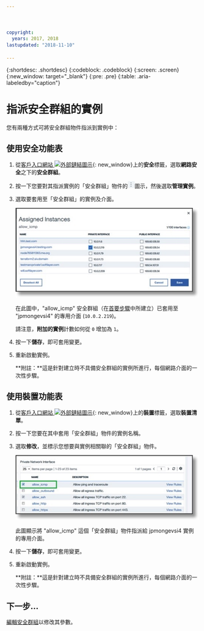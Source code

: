 ```yaml
---



copyright:
  years: 2017, 2018
lastupdated: "2018-11-10"

---
```


{:shortdesc: .shortdesc}
{:codeblock: .codeblock}
{:screen: .screen}
{:new_window: target="_blank"}
{:pre: .pre}
{:table: .aria-labeledby="caption"}

# 指派安全群組的實例
您有兩種方式可將安全群組物件指派到實例中：

## 使用安全功能表

1. 從[客戶入口網站 ![外部鏈結圖示](../../icons/launch-glyph.svg "外部鏈結圖示")](https://control.softlayer.com/){: new_window}上的**安全**標籤，選取**網路安全**之下的**安全群組**。
2. 按一下您要對其指派實例的「安全群組」物件的![其他圖示](./images/more_icon.jpg)圖示，然後選取**管理實例**。
3. 選取要套用至「安全群組」的實例及介面。

	![安全功能表實例](./images/security_assign.jpg)

	在此圖中，"allow_icmp" 安全群組（在[首要步驟](csg_create.html)中所建立）已套用至 "jpmongevsi4" 的專用介面 (`10.0.2.219`)。

	請注意，**附加的實例**計數如何從 `0` 增加為 `1`。

4. 按一下**儲存**，即可套用變更。

5. 重新啟動實例。

	**附註：**這是針對建立時不具備安全群組的實例所進行，每個網路介面的一次性步驟。

## 使用裝置功能表

1. 從[客戶入口網站 ![外部鏈結圖示](../../icons/launch-glyph.svg "外部鏈結圖示")](https://control.softlayer.com/){: new_window}上的**裝置**標籤，選取**裝置清單**。
2. 按一下您要在其中套用「安全群組」物件的實例名稱。
3. 選取**修改**，並標示您想要與實例相關聯的「安全群組」物件。

	![裝置功能表實例](./images/device_assign.jpg)

	此圖顯示將 "allow_icmp" 這個「安全群組」物件指派給 jpmongevsi4 實例的專用介面。
4. 按一下**儲存**，即可套用變更。

5. 重新啟動實例。

	**附註：**這是針對建立時不具備安全群組的實例所進行，每個網路介面的一次性步驟。

## 下一步...
[編輯安全群組](csg_edit.html)以修改其參數。  
